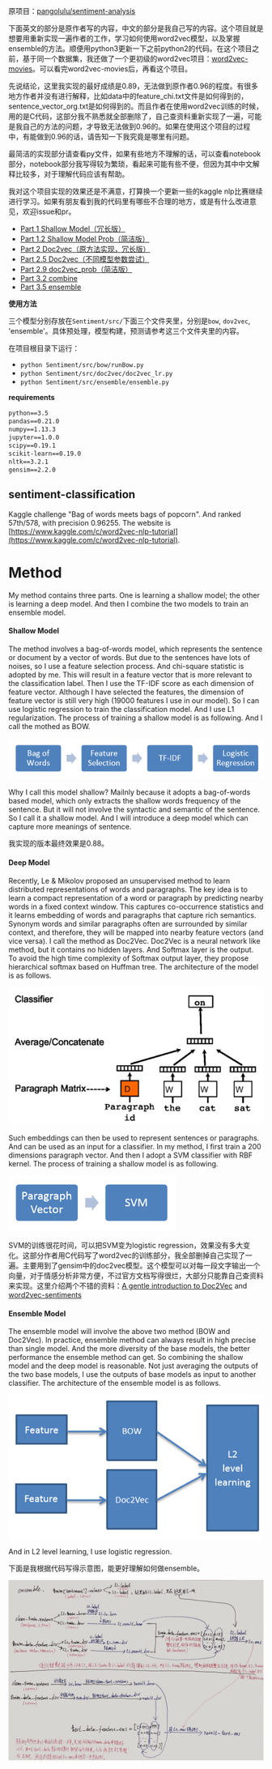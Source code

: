 
原项目：[pangolulu/sentiment-analysis](https://github.com/pangolulu/sentiment-analysis)

下面英文的部分是原作者写的内容，中文的部分是我自己写的内容。这个项目就是想要用重新实现一遍作者的工作，学习如何使用word2vec模型，以及掌握ensemble的方法。顺便用python3更新一下之前python2的代码。在这个项目之前，基于同一个数据集，我还做了一个更初级的word2vec项目：[word2vec-movies](https://github.com/BrambleXu/word2vec-movies)。可以看完word2vec-movies后，再看这个项目。


先说结论，这里我实现的最好成绩是0.89，无法做到原作者0.96的程度。有很多地方作者并没有进行解释，比如data中的feature_chi.txt文件是如何得到的，sentence_vector_org.txt是如何得到的。而且作者在使用word2vec训练的时候，用的是C代码，这部分我不熟悉就全部删除了，自己查资料重新实现了一遍，可能是我自己的方法的问题，才导致无法做到0.96的。如果在使用这个项目的过程中，有能做到0.96的话，请告知一下我究竟是哪里有问题。


最简洁的实现部分请查看py文件，如果有些地方不理解的话，可以查看notebook部分，notebook部分我写得较为繁琐，看起来可能有些不便，但因为其中中文解释比较多，对于理解代码应该有帮助。

我对这个项目实现的效果还是不满意，打算换一个更新一些的kaggle nlp比赛继续进行学习。如果有朋友看到我的代码里有哪些不合理的地方，或是有什么改进意见，欢迎issue和pr。



- [Part 1 Shallow Model（冗长版）](http://nbviewer.jupyter.org/github/BrambleXu/sentiment-analysis/blob/py3/Notebooks/Part%201%20Shallow%20Model%EF%BC%88%E5%86%97%E9%95%BF%E7%89%88%EF%BC%89.ipynb)
- [Part 1.2 Shallow Model Prob（简洁版）](http://nbviewer.jupyter.org/github/BrambleXu/sentiment-analysis/blob/py3/Notebooks/Part%201.2%20Shallow%20Model%20Prob%EF%BC%88%E7%AE%80%E6%B4%81%E7%89%88%EF%BC%89.ipynb)
- [Part 2 Doc2vec（原方法实现，冗长版）](http://nbviewer.jupyter.org/github/BrambleXu/sentiment-analysis/blob/py3/Notebooks/Part%202%20Doc2vec%EF%BC%88%E5%8E%9F%E6%96%B9%E6%B3%95%E5%AE%9E%E7%8E%B0%EF%BC%8C%E5%86%97%E9%95%BF%E7%89%88%EF%BC%89.ipynb)
- [Part 2.5 Doc2vec（不同模型参数尝试）](http://nbviewer.jupyter.org/github/BrambleXu/sentiment-analysis/blob/py3/Notebooks/Part%202.5%20Doc2vec%EF%BC%88%E4%B8%8D%E5%90%8C%E6%A8%A1%E5%9E%8B%E5%8F%82%E6%95%B0%E5%B0%9D%E8%AF%95%EF%BC%8C%E7%AE%80%E6%B4%81%E7%89%88%EF%BC%89.ipynb)
- [Part 2.9 doc2vec_prob（简洁版）](http://nbviewer.jupyter.org/github/BrambleXu/sentiment-analysis/blob/py3/Notebooks/Part%202.9%20doc2vec_prob%EF%BC%88%E7%AE%80%E6%B4%81%E7%89%88%EF%BC%89.ipynb)
- [Part 3.2 combine](http://nbviewer.jupyter.org/github/BrambleXu/sentiment-analysis/blob/py3/Notebooks/Part%203.2%20combine.ipynb)
- [Part 3.5 ensemble](http://nbviewer.jupyter.org/github/BrambleXu/sentiment-analysis/blob/py3/Notebooks/Part%203.5%20ensemble.ipynb)

**使用方法**

三个模型分别存放在`Sentiment/src/`下面三个文件夹里，分别是`bow`, `dov2vec`, 'ensemble'。具体预处理，模型构建，预测请参考这三个文件夹里的内容。

在项目根目录下运行：

- `python Sentiment/src/bow/runBow.py`
- `python Sentiment/src/doc2vec/doc2vec_lr.py`
- `python Sentiment/src/ensemble/ensemble.py`

**requirements**

```
python==3.5
pandas==0.21.0
numpy==1.13.3
jupyter==1.0.0
scipy==0.19.1
scikit-learn==0.19.0
nltk==3.2.1
gensim==2.2.0
```


## sentiment-classification
Kaggle challenge "Bag of words meets bags of popcorn". And ranked 57th/578, with precision 0.96255.
The website is [https://www.kaggle.com/c/word2vec-nlp-tutorial](https://www.kaggle.com/c/word2vec-nlp-tutorial).


# Method
My method contains three parts. One is learning a shallow model; the other is learning a deep model. And then I combine the two models to train an ensemble model.

#### Shallow Model
The method involves a bag-of-words model, which represents the sentence or document by a vector of words. But due to the sentences have lots of noises, so I use a feature selection process. And chi-square statistic is adopted by me. This will result in a feature vector that is more relevant to the classification label. Then I use the TF-IDF score as each dimension of feature vector. Although I have selected the features, the dimension of feature vector is still very high (19000 features I use in our model). So I can use logistic regression to train the classification model. And I use L1 regularization. The process of training a shallow model is as following. And I call the mothed as BOW.

![](pic/shallow-model.PNG)

Why I call this model shallow? MaiInly because it adopts a bag-of-words based model, which only extracts the shallow words frequency of the sentence. But it will not involve the syntactic and semantic of the sentence. So I call it a shallow model. And I will introduce a deep model which can capture more meanings of sentence.

我实现的版本最终效果是0.88。


#### Deep Model
Recently, Le & Mikolov proposed an unsupervised method to learn distributed representations of words and paragraphs. The key idea is to learn a compact representation of a word or paragraph by predicting nearby words in a fixed context window. This captures co-occurrence statistics and it learns embedding of words and paragraphs that capture rich semantics. Synonym words and similar paragraphs often are surrounded by similar context, and therefore, they will be mapped into nearby feature vectors (and vice versa). I call the method as Doc2Vec. Doc2Vec is a neural network like method, but it contains no hidden layers. And Softmax layer is the output. To avoid the high time complexity of Softmax output layer, they propose hierarchical softmax based on Huffman tree. The architecture of the model is as follows.

![](pic/doc2vec.PNG)

Such embeddings can then be used to represent sentences or paragraphs. And can be used as an input for a classifier. In my method, I first train a 200 dimensions paragraph vector. And then I adopt a SVM classifier with RBF kernel.
The process of training a shallow model is as following.

![](pic/deep-model.PNG)

SVM的训练很花时间，可以把SVM变为logistic regression，效果没有多大变化。这部分作者用C代码写了word2vec的训练部分，我全部删掉自己实现了一遍。主要用到了gensim中的doc2vec模型。这个模型可以对每一段文字输出一个向量，对于情感分析非常方便，不过官方文档写得很烂，大部分只能靠自己查资料来实现。这里介绍两个不错的资料：[A gentle introduction to Doc2Vec](https://medium.com/scaleabout/a-gentle-introduction-to-doc2vec-db3e8c0cce5e) and [word2vec-sentiments](https://github.com/linanqiu/word2vec-sentiments)


#### Ensemble Model
The ensemble model will involve the above two method (BOW and Doc2Vec). In practice, ensemble method can always result in high precise than single model. And the more diversity of the base models, the better performance the ensemble method can get. So combining the shallow model and the deep model is reasonable. Not just averaging the outputs of the two base models, I use the outputs of base models as input to another classifier. The architecture of the ensemble model is as follows.

![](pic/ensemble.PNG)

And in L2 level learning, I use logistic regression.

下面是我根据代码写得示意图，能更好理解如何做ensemble。

![](pic/ensemble_note.PNG)

